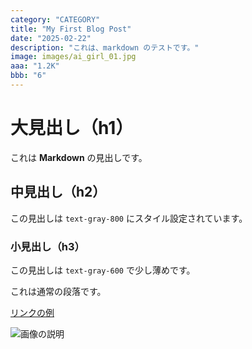 ```yaml
---
category: "CATEGORY"
title: "My First Blog Post"
date: "2025-02-22"
description: "これは、markdown のテストです。"
image: images/ai_girl_01.jpg
aaa: "1.2K"
bbb: "6"
---
```


# 大見出し（h1）

これは **Markdown** の見出しです。

## 中見出し（h2）

この見出しは `text-gray-800` にスタイル設定されています。

### 小見出し（h3）

この見出しは `text-gray-600` で少し薄めです。

これは通常の段落です。

[リンクの例](https://google.com)

<!-- ![画像の説明](/akmic-app_02/public/images/ai_girl_01.jpg) -->

![画像の説明](/images/ai_girl_01.jpg)